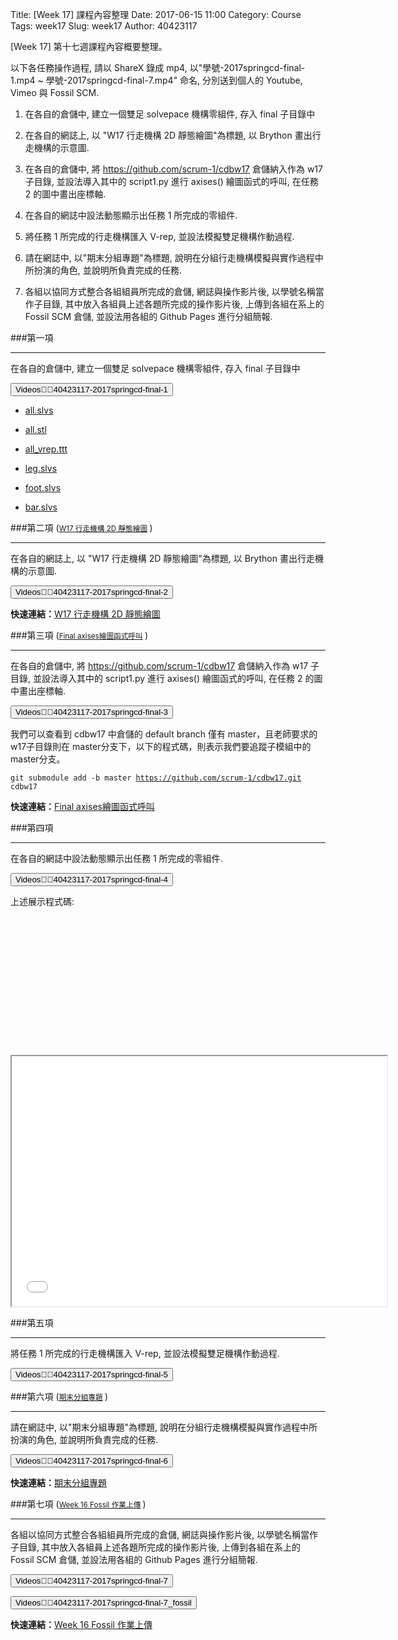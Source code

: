 Title: [Week 17] 課程內容整理
Date: 2017-06-15 11:00
Category: Course
Tags: week17
Slug: week17
Author: 40423117

[Week 17] 第十七週課程內容概要整理。

以下各任務操作過程, 請以 ShareX 錄成 mp4, 以"學號-2017springcd-final-1.mp4 ~ 學號-2017springcd-final-7.mp4" 命名, 分別送到個人的 Youtube, Vimeo 與 Fossil SCM.

1. 在各自的倉儲中, 建立一個雙足 solvepace 機構零組件, 存入 final 子目錄中

2. 在各自的網誌上, 以 "W17 行走機構 2D 靜態繪圖"為標題, 以 Brython 畫出行走機構的示意圖.

3. 在各自的倉儲中, 將 https://github.com/scrum-1/cdbw17 倉儲納入作為 w17 子目錄, 並設法導入其中的 script1.py 進行 axises() 繪圖函式的呼叫, 在任務 2 的圖中畫出座標軸.

4. 在各自的網誌中設法動態顯示出任務 1 所完成的零組件.

5. 將任務 1 所完成的行走機構匯入 V-rep, 並設法模擬雙足機構作動過程.

6. 請在網誌中, 以"期末分組專題"為標題, 說明在分組行走機構模擬與實作過程中所扮演的角色, 並說明所負責完成的任務.

7. 各組以協同方式整合各組組員所完成的倉儲, 網誌與操作影片後, 以學號名稱當作子目錄, 其中放入各組員上述各題所完成的操作影片後, 上傳到各組在系上的 Fossil SCM 倉儲, 並設法用各組的 Github Pages 進行分組簡報.



<!-- PELICAN_END_SUMMARY -->
</hr>

###第一項
<hr>

在各自的倉儲中, 建立一個雙足 solvepace 機構零組件, 存入 final 子目錄中

<button onClick="lity('https://www.youtube.com/embed/PmwOmaszB8g?rel=0')"><span class="glyphicon glyphicon-facetime-video"></span> Videos：40423117-2017springcd-final-1 </button>

  * [all.slvs](https://40423117.github.io/2017springcd_hw/final/all.slvs)

  * [all.stl](https://40423117.github.io/2017springcd_hw/final/all.stl)

  * [all_vrep.ttt](https://40423117.github.io/2017springcd_hw/final/all_vrep.ttt)

  * [leg.slvs](https://40423117.github.io/2017springcd_hw/final/leg.slvs)

  * [foot.slvs](https://40423117.github.io/2017springcd_hw/final/foot.slvs)

  * [bar.slvs](https://40423117.github.io/2017springcd_hw/final/bar.slvs)
  
###第二項  (<small>[W17 行走機構 2D 靜態繪圖](https://40423117.github.io/2017springcd_hw/blog/week17_2d.html) </small>)
<hr>

在各自的網誌上, 以 "W17 行走機構 2D 靜態繪圖"為標題, 以 Brython 畫出行走機構的示意圖.

<button onClick="lity('https://www.youtube.com/embed/TDWwsVW2AaE?rel=0')"><span class="glyphicon glyphicon-facetime-video"></span> Videos：40423117-2017springcd-final-2 </button>

<b>快速連結：</b>[W17 行走機構 2D 靜態繪圖](https://40423117.github.io/2017springcd_hw/blog/week17_2d.html) 

###第三項  (<small>[Final axises繪圖函式呼叫](https://40423117.github.io/2017springcd_hw/blog/week17_2d_axis.html) </small>)
<hr>

在各自的倉儲中, 將 https://github.com/scrum-1/cdbw17 倉儲納入作為 w17 子目錄, 並設法導入其中的 script1.py 進行 axises() 繪圖函式的呼叫, 在任務 2 的圖中畫出座標軸.

<button onClick="lity('https://www.youtube.com/embed/9xB-wKKzoyc?rel=0')"><span class="glyphicon glyphicon-facetime-video"></span> Videos：40423117-2017springcd-final-3 </button>

我們可以查看到 cdbw17 中倉儲的 default branch 僅有 master，且老師要求的 w17子目錄則在 master分支下，以下的程式碼，則表示我們要追蹤子模組中的 master分支。

<code>git submodule add -b master https://github.com/scrum-1/cdbw17.git cdbw17</code> 

<b>快速連結：</b>[Final axises繪圖函式呼叫](https://40423117.github.io/2017springcd_hw/blog/week17_2d_axis.html) 


###第四項
<hr>

在各自的網誌中設法動態顯示出任務 1 所完成的零組件.

<button onClick="lity('https://www.youtube.com/embed/sqPTltp_PC4?rel=0')"><span class="glyphicon glyphicon-facetime-video"></span> Videos：40423117-2017springcd-final-4 </button>

<link href="./../data/madeleine/src/css/Madeleine.css" rel="stylesheet">
<script src="./../data/madeleine/src/stats.js"></script>
<script src="./../data/madeleine/src/detector.js"></script>
<script src="./../data/madeleine/src/three.min.js"></script>
<script src="./../data/madeleine/src/Madeleine.js"></script>

<div id="target" class="madeleine"></div>

<script>
window.onload = function(){
    var madeleine = new Madeleine({
      target: 'target', // target div id
      data: './../final/all.stl', // data path
      path: './../data/madeleine/src/' // path to source directory from current html file
    });
}; 
</script>

上述展示程式碼:

<pre class="brush: python">
<link href="./../data/madeleine/src/css/Madeleine.css" rel="stylesheet">
<script src="./../data/madeleine/src/stats.js"></script>
<script src="./../data/madeleine/src/detector.js"></script>
<script src="./../data/madeleine/src/three.min.js"></script>
<script src="./../data/madeleine/src/Madeleine.js"></script>

<div id="target" class="madeleine"></div>

<script>
window.onload = function(){
    var madeleine = new Madeleine({
      target: 'target', // target div id
      data: './../final/all.stl', // data path
      path: './../data/madeleine/src/' // path to source directory from current html file
    });
}; 
</script>
</pre>

<iframe src="./../final/threejs/final.html" width="600" height="400"></iframe>

###第五項
<hr>

將任務 1 所完成的行走機構匯入 V-rep, 並設法模擬雙足機構作動過程.
 
<button onClick="lity('https://www.youtube.com/embed/71Y-RFo2OWM?rel=0')"><span class="glyphicon glyphicon-facetime-video"></span> Videos：40423117-2017springcd-final-5 </button>
 
###第六項  (<small>[期末分組專題](https://40423117.github.io/2017springcd_hw/blog/week17_final.html) </small>)
<hr>

請在網誌中, 以"期末分組專題"為標題, 說明在分組行走機構模擬與實作過程中所扮演的角色, 並說明所負責完成的任務.

<button onClick="lity('https://www.youtube.com/embed/rzuJ6d3NtZI?rel=0')"><span class="glyphicon glyphicon-facetime-video"></span> Videos：40423117-2017springcd-final-6 </button>
 
<b>快速連結：</b>[期末分組專題](https://40423117.github.io/2017springcd_hw/blog/week17_final.html) 

###第七項  (<small>[Week 16 Fossil 作業上傳](https://40423117.github.io/2017springcd_hw/blog/week16.html) </small>)
<hr>

各組以協同方式整合各組組員所完成的倉儲, 網誌與操作影片後, 以學號名稱當作子目錄, 其中放入各組員上述各題所完成的操作影片後, 上傳到各組在系上的 Fossil SCM 倉儲, 並設法用各組的 Github Pages 進行分組簡報.

<button onClick="lity('https://www.youtube.com/embed/OhLDX_7pfWE?rel=0')"><span class="glyphicon glyphicon-facetime-video"></span> Videos：40423117-2017springcd-final-7 </button>
 
<button onClick="lity('https://www.youtube.com/embed/8_40JZBbh_w?rel=0')"><span class="glyphicon glyphicon-facetime-video"></span> Videos：40423117-2017springcd-final-7_fossil </button>
 
<b>快速連結：</b>[Week 16 Fossil 作業上傳](https://40423117.github.io/2017springcd_hw/blog/week16.html) 
 



